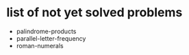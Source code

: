 # list of not yet solved problems

* palindrome-products
* parallel-letter-frequency
* roman-numerals
